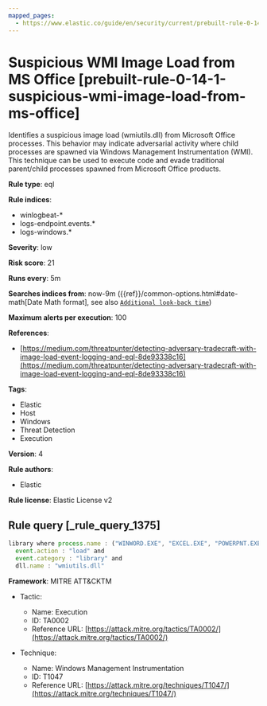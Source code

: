 ```yaml
---
mapped_pages:
  - https://www.elastic.co/guide/en/security/current/prebuilt-rule-0-14-1-suspicious-wmi-image-load-from-ms-office.html
---
```


# Suspicious WMI Image Load from MS Office [prebuilt-rule-0-14-1-suspicious-wmi-image-load-from-ms-office]

Identifies a suspicious image load (wmiutils.dll) from Microsoft Office processes. This behavior may indicate adversarial activity where child processes are spawned via Windows Management Instrumentation (WMI). This technique can be used to execute code and evade traditional parent/child processes spawned from Microsoft Office products.

**Rule type**: eql

**Rule indices**:

* winlogbeat-*
* logs-endpoint.events.*
* logs-windows.*

**Severity**: low

**Risk score**: 21

**Runs every**: 5m

**Searches indices from**: now-9m ({{ref}}/common-options.html#date-math[Date Math format], see also [`Additional look-back time`](docs-content://solutions/security/detect-and-alert/create-detection-rule.md#rule-schedule))

**Maximum alerts per execution**: 100

**References**:

* [https://medium.com/threatpunter/detecting-adversary-tradecraft-with-image-load-event-logging-and-eql-8de93338c16](https://medium.com/threatpunter/detecting-adversary-tradecraft-with-image-load-event-logging-and-eql-8de93338c16)

**Tags**:

* Elastic
* Host
* Windows
* Threat Detection
* Execution

**Version**: 4

**Rule authors**:

* Elastic

**Rule license**: Elastic License v2

## Rule query [_rule_query_1375]

```js
library where process.name : ("WINWORD.EXE", "EXCEL.EXE", "POWERPNT.EXE", "MSPUB.EXE", "MSACCESS.EXE") and
  event.action : "load" and
  event.category : "library" and
  dll.name : "wmiutils.dll"
```

**Framework**: MITRE ATT&CKTM

* Tactic:

    * Name: Execution
    * ID: TA0002
    * Reference URL: [https://attack.mitre.org/tactics/TA0002/](https://attack.mitre.org/tactics/TA0002/)

* Technique:

    * Name: Windows Management Instrumentation
    * ID: T1047
    * Reference URL: [https://attack.mitre.org/techniques/T1047/](https://attack.mitre.org/techniques/T1047/)



